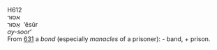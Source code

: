 H612  
אסוּר  
אֵסוּר ‎ ‘êsûr  
*ay-soor‘*  
From [631](h0631) a *bond* (especially *manacles* of a prisoner): -
band, + prison.  
